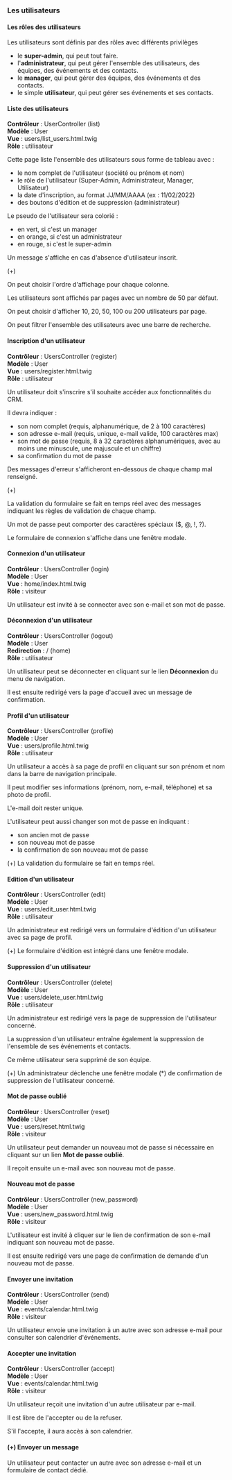 ### Les utilisateurs

#### Les rôles des utilisateurs

Les utilisateurs sont définis par des rôles avec différents privilèges
- le **super-admin**, qui peut tout faire.
- l'**administrateur**, qui peut gérer l'ensemble des utilisateurs, des équipes, des événements et des contacts.
- le **manager**, qui peut gérer des équipes, des événements et des contacts.
- le simple **utilisateur**, qui peut gérer ses événements et ses contacts.

#### Liste des utilisateurs

**Contrôleur** : UserController (list)<br>
**Modèle** : User<br>
**Vue** : users/list_users.html.twig<br>
**Rôle** : utilisateur

Cette page liste l'ensemble des utilisateurs sous forme de tableau avec :
- le nom complet de l'utilisateur (société ou prénom et nom)
- le rôle de l'utilisateur (Super-Admin, Administrateur, Manager, Utilisateur)
- la date d'inscription, au format JJ/MM/AAAA (ex : 11/02/2022)
- des boutons d'édition et de suppression (administrateur)

Le pseudo de l'utilisateur sera colorié :
- en vert, si c'est un manager
- en orange, si c'est un administrateur
- en rouge, si c'est le super-admin

Un message s'affiche en cas d'absence d'utilisateur inscrit.

(+)

On peut choisir l'ordre d'affichage pour chaque colonne.

Les utilisateurs sont affichés par pages avec un nombre de 50 par défaut.

On peut choisir d'afficher 10, 20, 50, 100 ou 200 utilisateurs par page.

On peut filtrer l'ensemble des utilisateurs avec une barre de recherche.

#### Inscription d'un utilisateur

**Contrôleur** : UsersController (register)<br>
**Modèle** : User<br>
**Vue** : users/register.html.twig<br>
**Rôle** : utilisateur

Un utilisateur doit s'inscrire s'il souhaite accéder aux fonctionnalités du CRM.

Il devra indiquer :
- son nom complet (requis, alphanumérique, de 2 à 100 caractères)
- son adresse e-mail (requis, unique, e-mail valide, 100 caractères max)
- son mot de passe (requis, 8 à 32 caractères alphanumériques, avec au moins une minuscule, une majuscule et un chiffre)
- sa confirmation du mot de passe

Des messages d'erreur s'afficheront en-dessous de chaque champ mal renseigné.

(+)

La validation du formulaire se fait en temps réel avec des messages indiquant les règles de validation de chaque champ.

Un mot de passe peut comporter des caractères spéciaux ($, @, !, ?).

Le formulaire de connexion s'affiche dans une fenêtre modale.

#### Connexion d'un utilisateur

**Contrôleur** : UsersController (login)<br>
**Modèle** : User<br>
**Vue** : home/index.html.twig<br>
**Rôle** : visiteur

Un utilisateur est invité à se connecter avec son e-mail et son mot de passe.

#### Déconnexion d'un utilisateur

**Contrôleur** : UsersController (logout)<br>
**Modèle** : User<br>
**Redirection** : / (home)<br>
**Rôle** : utilisateur

Un utilisateur peut se déconnecter en cliquant sur le lien **Déconnexion** du menu de navigation.

Il est ensuite redirigé vers la page d'accueil avec un message de confirmation.

#### Profil d'un utilisateur

**Contrôleur** : UsersController (profile)<br>
**Modèle** : User<br>
**Vue** : users/profile.html.twig<br>
**Rôle** : utilisateur

Un utilisateur a accès à sa page de profil en cliquant sur son prénom et nom dans la barre de navigation principale.

Il peut modifier ses informations (prénom, nom, e-mail, téléphone) et sa photo de profil.

L'e-mail doit rester unique.

L'utilisateur peut aussi changer son mot de passe en indiquant :
- son ancien mot de passe
- son nouveau mot de passe
- la confirmation de son nouveau mot de passe

(+) La validation du formulaire se fait en temps réel.

#### Edition d'un utilisateur

**Contrôleur** : UsersController (edit)<br>
**Modèle** : User<br>
**Vue** : users/edit_user.html.twig<br>
**Rôle** : utilisateur

Un administrateur est redirigé vers un formulaire d'édition d'un utilisateur avec sa page de profil.

(+) Le formulaire d'édition est intégré dans une fenêtre modale.

#### Suppression d'un utilisateur

**Contrôleur** : UsersController (delete)<br>
**Modèle** : User<br>
**Vue** : users/delete_user.html.twig<br>
**Rôle** : utilisateur

Un administrateur est redirigé vers la page de suppression de l'utilisateur concerné.

La suppression d'un utilisateur entraîne également la suppression de l'ensemble de ses événements et contacts.

Ce même utilisateur sera supprimé de son équipe.

(+) Un administrateur déclenche une fenêtre modale (*) de confirmation de suppression de l'utilisateur concerné.

#### Mot de passe oublié

**Contrôleur** : UsersController (reset)<br>
**Modèle** : User<br>
**Vue** : users/reset.html.twig<br>
**Rôle** : visiteur

Un utilisateur peut demander un nouveau mot de passe si nécessaire en cliquant sur un lien **Mot de passe oublié**.

Il reçoit ensuite un e-mail avec son nouveau mot de passe.

#### Nouveau mot de passe

**Contrôleur** : UsersController (new_password)<br>
**Modèle** : User<br>
**Vue** : users/new_password.html.twig<br>
**Rôle** : visiteur

L'utilisateur est invité à cliquer sur le lien de confirmation de son e-mail indiquant son nouveau mot de passe.

Il est ensuite redirigé vers une page de confirmation de demande d'un nouveau mot de passe.

#### Envoyer une invitation

**Contrôleur** : UsersController (send)<br>
**Modèle** : User<br>
**Vue** : events/calendar.html.twig<br>
**Rôle** : visiteur

Un utilisateur envoie une invitation à un autre avec son adresse e-mail pour consulter son calendrier d'événements.

#### Accepter une invitation

**Contrôleur** : UsersController (accept)<br>
**Modèle** : User<br>
**Vue** : events/calendar.html.twig<br>
**Rôle** : visiteur

Un utilisateur reçoit une invitation d'un autre utilisateur par e-mail.

Il est libre de l'accepter ou de la refuser.

S'il l'accepte, il aura accès à son calendrier.

#### (+) Envoyer un message

Un utilisateur peut contacter un autre avec son adresse e-mail et un formulaire de contact dédié.
